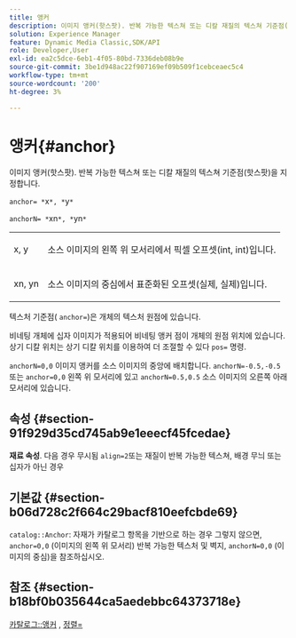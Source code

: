 ```yaml
---
title: 앵커
description: 이미지 앵커(핫스팟). 반복 가능한 텍스쳐 또는 디칼 재질의 텍스쳐 기준점(핫스팟)을 지정합니다.
solution: Experience Manager
feature: Dynamic Media Classic,SDK/API
role: Developer,User
exl-id: ea2c5dce-6eb1-4f05-80bd-7336deb08b9e
source-git-commit: 3be1d948ac22f907169ef09b509f1cebceaec5c4
workflow-type: tm+mt
source-wordcount: '200'
ht-degree: 3%

---
```


# 앵커{#anchor}

이미지 앵커(핫스팟). 반복 가능한 텍스쳐 또는 디칼 재질의 텍스쳐 기준점(핫스팟)을 지정합니다.

`anchor= *`x`*, *`y`*`

`anchorN= *`xn`*, *`yn`*`

<table id="simpletable_1D8E91D8424A424787C4D20C9B040115"> 
 <tr class="strow"> 
  <td class="stentry"> <p><span class="varname"> x</span>, <span class="varname"> y</span> </p></td> 
  <td class="stentry"> <p>소스 이미지의 왼쪽 위 모서리에서 픽셀 오프셋(int, int)입니다. </p></td> 
 </tr> 
 <tr class="strow"> 
  <td class="stentry"> <p><span class="varname"> xn</span>, <span class="varname"> yn</span> </p></td> 
  <td class="stentry"> <p>소스 이미지의 중심에서 표준화된 오프셋(실제, 실제)입니다. </p></td> 
 </tr> 
</table>

텍스처 기준점( `anchor=`)은 개체의 텍스처 원점에 있습니다.

비네팅 개체에 십자 이미지가 적용되어 비네팅 앵커 점이 개체의 원점 위치에 있습니다. 상기 디칼 위치는 상기 디칼 위치를 이용하여 더 조절할 수 있다 `pos=` 명령.

`anchorN=0,0` 이미지 앵커를 소스 이미지의 중앙에 배치합니다. `anchorN=-0.5,-0.5` 또는 `anchor=0,0` 왼쪽 위 모서리에 있고 `anchorN=0.5,0.5` 소스 이미지의 오른쪽 아래 모서리에 있습니다.

## 속성 {#section-91f929d35cd745ab9e1eeecf45fcedae}

**재료 속성**. 다음 경우 무시됨 `align=2`또는 재질이 반복 가능한 텍스쳐, 배경 무늬 또는 십자가 아닌 경우

## 기본값 {#section-b06d728c2f664c29bacf810eefcbde69}

`catalog::Anchor`: 자재가 카탈로그 항목을 기반으로 하는 경우 그렇지 않으면, `anchor=0,0` (이미지의 왼쪽 위 모서리) 반복 가능한 텍스처 및 벽지, `anchorN=0,0` (이미지의 중심)을 참조하십시오.

## 참조 {#section-b18bf0b035644ca5aedebbc64373718e}

[카탈로그::앵커](../../../../../ir-api/material-cat/image-rendering-api-ref/c-ir-material-catalog/c-ir-material-data-reference/r-ir-cat-anchor.md#reference-d9b1d49db1fc440686f64b84453297ab) , [정렬=](../../../../../ir-api/http-protocol/image-rendering-api-ref/c-ir-http-protocol-ref/c-ir-http-protocol-command-reference/r-ir-align.md#reference-4d63baa522ce42f9b15167ba34c5c6a7)
